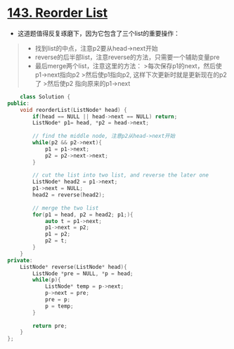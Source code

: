 # [143. Reorder List](https://leetcode.com/problems/reorder-list/#/solutions)
* 这道题值得反复琢磨下，因为它包含了三个list的重要操作：
>* 找到list的中点，注意p2要从head->next开始
>* reverse的后半部list，注意reverse的方法，只需要一个辅助变量pre
>* 最后merge两个list，注意这里的方法：
		>每次保存p1的next，然后使p1->next指向p2
		>然后使p1指向p2, 这样下次更新时就是更新现在的p2了
		>然后使p2 指向原来的p1->next

```C++
	class Solution {
public:
    void reorderList(ListNode* head) {
        if(head == NULL || head->next == NULL) return;
        ListNode* p1= head, *p2 = head->next;
        
        // find the middle node, 注意p2从head->next开始
        while(p2 && p2->next){
            p1 = p1->next;
            p2 = p2->next->next;
        }
        
        // cut the list into two list, and reverse the later one
        ListNode* head2 = p1->next;
        p1->next = NULL;
        head2 = reverse(head2);
        
        // merge the two list
        for(p1 = head, p2 = head2; p1;){
            auto t = p1->next;
            p1->next = p2;
            p1 = p2;
            p2 = t;
        }
    }
private:
    ListNode* reverse(ListNode* head){
        ListNode *pre = NULL, *p = head;
        while(p){
            ListNode* temp = p->next;
            p->next = pre;
            pre = p;
            p = temp;
        }
        
        return pre;
    }
};
```

